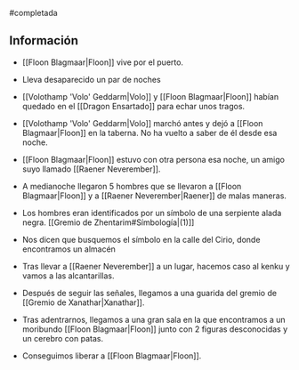 #completada

## Información
- [[Floon Blagmaar|Floon]] vive por el puerto.
- Lleva desaparecido un par de noches
- [[Volothamp 'Volo' Geddarm|Volo]] y [[Floon Blagmaar|Floon]] habían quedado en el [[Dragon Ensartado]] para echar unos tragos. 
- [[Volothamp 'Volo' Geddarm|Volo]] marchó antes y dejó a [[Floon Blagmaar|Floon]] en la taberna. No ha vuelto a saber de él desde esa noche.

- [[Floon Blagmaar|Floon]] estuvo con otra persona esa noche, un amigo suyo llamado [[Raener Neverember]].
- A medianoche llegaron 5 hombres que se llevaron a [[Floon Blagmaar|Floon]] y a [[Raener Neverember|Raener]] de malas maneras.
- Los hombres eran identificados por un símbolo de una serpiente alada negra. [[Gremio de Zhentarim#Símbología|(1)]]
- Nos dicen que busquemos el símbolo en la calle del Cirio, donde encontramos un almacén

- Tras llevar a [[Raener Neverember]] a un lugar, hacemos caso al kenku y vamos a las alcantarillas.
- Después de seguir las señales, llegamos a una guarida del gremio de [[Gremio de Xanathar|Xanathar]].
- Tras adentrarnos, llegamos a una gran sala en la que encontramos a un moribundo [[Floon Blagmaar|Floon]] junto con 2 figuras desconocidas y un cerebro con patas. 
- Conseguimos liberar a [[Floon Blagmaar|Floon]].

